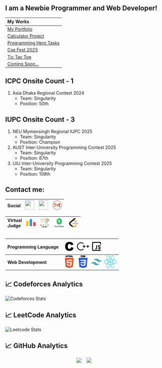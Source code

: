 ## I am a Newbie Programmer and Web Developer!

| **My Works** |
| :--- |
| [My Portfolio](https://samiulislam.dev)
| [Calculator Project](https://github.com/soumik-prime/Calculator-Project) 
| [Programming Hero Tasks](https://ph-tasks.samiulislam.dev/)
| [Cse Fest 2025](https://neu-cse-fest-2025.netlify.app//)
| [Tic Tac Toe](https://github.com/soumik-prime/tic-tac-toe)
| [Coming Soon...](#) 

## ICPC Onsite Count - 1
1. Asia Dhaka Regional Contest 2024
   - Team: Singularity
   - Position: 50th
  
## IUPC Onsite Count - 3
1. NEU Mymensingh Regional IUPC 2025
   - Team: Singularity
   - Position: Champion
2. AUST Inter-University Programming Contest 2025
   - Team: Singularity
   - Position: 87th
3. UIU Inter-University Programming Contest 2025
   - Team: Singularity
   - Position: 108th

## Contact me:
|**Social** | <a href="https://www.facebook.com/soumik.primee"><img src="https://www.vectorlogo.zone/logos/facebook/facebook-icon.svg" width="30" height="30"/></a> | <a href="https://www.linkedin.com/in/soumik-prime/"><img src="https://www.vectorlogo.zone/logos/linkedin/linkedin-icon.svg" width="30" height="30"/></a> | <a href="mailto:soumik.shu@gmail.com"><img src="assets/gmail.png" width="30" height="30"/></a>|
| :--- | :---: | :--- | :--- |

| **Virtual</br>Judge** | <a href="https://codeforces.com/profile/Soumik_SHU"><img src="assets/codeforces.png" width="30" height="30"/></a>  |  <a href="https://www.codechef.com/users/soumik_prime"><img src="assets/codechef.png" width="30" height="30"/></a>   |   <a href="https://www.hackerrank.com/profile/soumik_prime"><img src="assets/hackerrank.png" width="35" height="30"/></a>  |  <a href="https://leetcode.com/u/soumik_prime/"><img src="assets/leetcode.png" width="30" height="30"/></a> |
| :--- | :---: | :--- | :--- | :--- |


##
| **Programming Language** | <img src="assets/c.svg" width="40" height="40"/> <img src="assets/cplusplus.svg" width="40" height="40"/> <img src="assets/javascript.svg" width="40" height="40"/> |
| :--- | :--- | 
| **Web Development** | <img src="assets/html-5.svg" width="40" height="40"/> <img src="assets/css-3.svg" width="40" height="40"/> <img src="assets/tailwind.svg" width="40" height="40"/> <img src="assets/React-icon.svg" width="40" height="40"/> |

## 📈 Codeforces Analytics
![Codeforces Stats](https://codeforces-readme-stats.vercel.app/api/card?username=soumik-prime&theme=transparent)

## 📈 LeetCode Analytics
![Leetcode Stats](https://leetcard.jacoblin.cool/soumik-prime?theme=dark&font=Patrick%20Hand%20SC&ext=contest)

## 📈 GitHub Analytics
<p align="center">
  <img height="180em" src="https://github-readme-stats.vercel.app/api?username=soumik-prime&show_icons=true&theme=radical"/> &nbsp;&nbsp;
   <img height="180em" src="https://github-readme-stats.vercel.app/api/top-langs/?username=soumik-prime&layout=compact&theme=radical"/>
</p>
